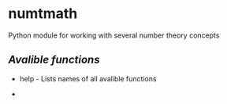 # numtmath
Python module for working with several number theory concepts

## _Avalible functions_
- help -
Lists names of all avalible functions

- 
